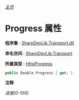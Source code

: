 ###### [主页](./Index.md "主页")

# Progress 属性

**程序集** : [SharpDevLib.Transport.dll](./SharpDevLib.Transport.assembly.md "SharpDevLib.Transport.dll")

**命名空间** : [SharpDevLib.Transport](./SharpDevLib.Transport.namespace.md "SharpDevLib.Transport")

**所属类型** : [HttpProgress](./SharpDevLib.Transport.HttpProgress.md "HttpProgress")

``` csharp
public Double Progress { get; }
```

**注释**

*进度(0-100)*



